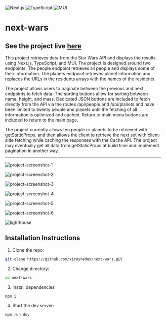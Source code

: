 ![Next.js](https://img.shields.io/badge/Next.js-13.0.0-lightgrey)
![TypeScript](https://img.shields.io/badge/TypeScript-4.8.3-blue)
![MUI](https://img.shields.io/badge/MUI-5.10.6-blue)

# next-wars

## See the project live [here](https://next-wars.vercel.app/)

This project retrieves data from the Star Wars API and displays the results using Next.js, TypeScript, and MUI. The project is designed around two endpoints. The people endpoint retrieves all people and displays some of their information. The planets endpoint retrieves planet information and replaces the URLs in the residents arrays with the names of the residents.

The project allows users to paginate between the previous and next endpoints to fetch data. The sorting buttons allow for sorting between name, height, and mass. Dedicated JSON buttons are included to fetch directly from the API via the routes /api/people and /api/planets and have been limited to twenty people and planets until the fetching of all information is optimized and cached. Return to main menu buttons are included to return to the main page. 

The project currently allows ten people or planets to be retrieved with getStaticProps, and then allows the client to retrieve the next set with client-side fetching while caching the responses with the Cache API. The project may eventually get all data from getStaticProps at build time and implement pagination in another way.

---

![project-screenshot-1](/assets/images/project-screenshots/project-screenshot-1.webp)

![project-screenshot-2](assets/images/project-screenshots/project-screenshot-2.webp)

![project-screenshot-3](assets/images/project-screenshots/project-screenshot-3.webp)

![project-screenshot-4](assets/images/project-screenshots//project-screenshot-4.webp)

![project-screenshot-5](assets/images/project-screenshots/project-screenshot-5.webp)

![project-screenshot-6](assets/images/project-screenshots/project-screenshot-6.webp)

![lighthouse](assets/images/project-screenshots/lighthouse.webp)

## Installation Instructions

1. Clone the repo:

```sh
git clone https://github.com/xiraynedev/next-wars.git
```

2. Change directory:

```sh
cd next-wars
```

3. Install dependencies

```sh
npm i
```

4. Start the dev server:

```sh
npm run dev
```
